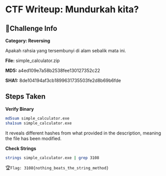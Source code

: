 # CTF Writeup: Mundurkah kita?
 
## 🧩Challenge Info
**Category: Reversing**

Apakah rahsia yang tersembunyi di alam sebalik mata ini.

**File:** simple_calculator.zip

**MD5:** a4ed109e7a58b2538fee130127352c22

**SHA1:** 8de104194af3cb1899631735503fe2d8b69b6fde

## Steps Taken

**Verify Binary**
```bash
md5sum simple_calculator.exe
sha1sum simple_calculator.exe
```

It reveals different hashes from what provided in the description, meaning the file has been modified.

**Check Strings**
```bash
strings simple_calculator.exe | grep 3108
```

🏆```Flag: 3108{nothing_beats_the_string_method}```
